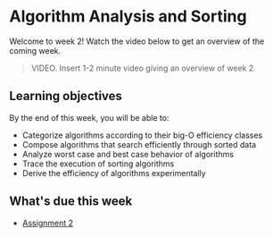 # Algorithm Analysis and Sorting

Welcome to week 2! Watch the video below to get an overview of the coming week.

> VIDEO. Insert 1-2 minute video giving an overview of week 2.

## Learning objectives

By the end of this week, you will be able to:

- Categorize algorithms according to their big-O efficiency classes
- Compose algorithms that search efficiently through sorted data
- Analyze worst case and best case behavior of algorithms
- Trace the execution of sorting algorithms
- Derive the efficiency of algorithms experimentally

## What's due this week

- [Assignment 2](/lessons/week-02/assignment-2.html)
